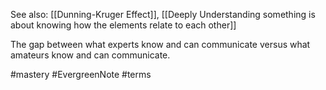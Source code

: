 See also: [[Dunning-Kruger Effect]], [[Deeply Understanding something is about knowing how the elements relate to each other]]

The gap between what experts know and can communicate versus what amateurs know and can communicate.

#mastery
#EvergreenNote #terms 